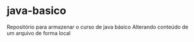 # java-basico
Repositório para armazenar o curso de java básico
Alterando conteúdo de um arquivo de forma local